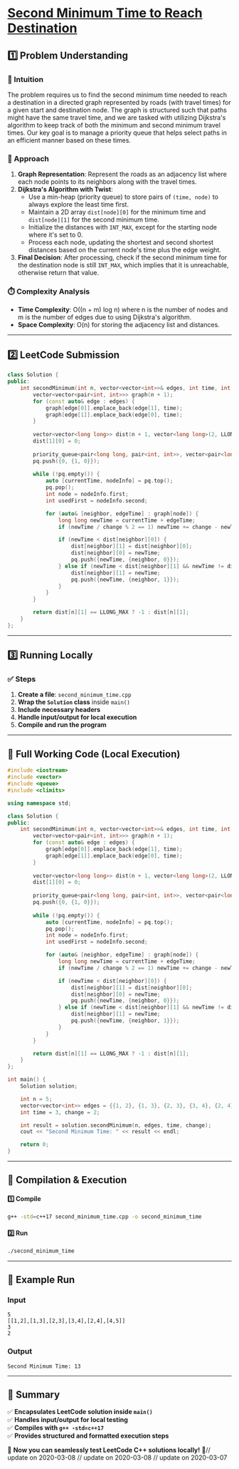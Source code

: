 # **[Second Minimum Time to Reach Destination](https://leetcode.com/problems/second-minimum-time-to-reach-destination/description/)**  

## **1️⃣ Problem Understanding**  
### **📌 Intuition**  
The problem requires us to find the second minimum time needed to reach a destination in a directed graph represented by roads (with travel times) for a given start and destination node. The graph is structured such that paths might have the same travel time, and we are tasked with utilizing Dijkstra's algorithm to keep track of both the minimum and second minimum travel times. Our key goal is to manage a priority queue that helps select paths in an efficient manner based on these times.

### **🚀 Approach**  
1. **Graph Representation**: Represent the roads as an adjacency list where each node points to its neighbors along with the travel times.
2. **Dijkstra's Algorithm with Twist**:
    - Use a min-heap (priority queue) to store pairs of `(time, node)` to always explore the least time first.
    - Maintain a 2D array `dist[node][0]` for the minimum time and `dist[node][1]` for the second minimum time.
    - Initialize the distances with `INT_MAX`, except for the starting node where it's set to 0.
    - Process each node, updating the shortest and second shortest distances based on the current node's time plus the edge weight.
3. **Final Decision**: After processing, check if the second minimum time for the destination node is still `INT_MAX`, which implies that it is unreachable, otherwise return that value.

### **⏱️ Complexity Analysis**  
- **Time Complexity**: O((n + m) log n) where n is the number of nodes and m is the number of edges due to using Dijkstra's algorithm.
- **Space Complexity**: O(n) for storing the adjacency list and distances.

---  

## **2️⃣ LeetCode Submission**  
```cpp
class Solution {
public:
    int secondMinimum(int n, vector<vector<int>>& edges, int time, int change) {
        vector<vector<pair<int, int>>> graph(n + 1);
        for (const auto& edge : edges) {
            graph[edge[0]].emplace_back(edge[1], time);
            graph[edge[1]].emplace_back(edge[0], time);
        }
        
        vector<vector<long long>> dist(n + 1, vector<long long>(2, LLONG_MAX));
        dist[1][0] = 0;
        
        priority_queue<pair<long long, pair<int, int>>, vector<pair<long long, pair<int, int>>>, greater<>> pq;
        pq.push({0, {1, 0}});
        
        while (!pq.empty()) {
            auto [currentTime, nodeInfo] = pq.top();
            pq.pop();
            int node = nodeInfo.first;
            int usedFirst = nodeInfo.second;

            for (auto& [neighbor, edgeTime] : graph[node]) {
                long long newTime = currentTime + edgeTime;
                if (newTime / change % 2 == 1) newTime += change - newTime % change;

                if (newTime < dist[neighbor][0]) {
                    dist[neighbor][1] = dist[neighbor][0];
                    dist[neighbor][0] = newTime;
                    pq.push({newTime, {neighbor, 0}});
                } else if (newTime < dist[neighbor][1] && newTime != dist[neighbor][0]) {
                    dist[neighbor][1] = newTime;
                    pq.push({newTime, {neighbor, 1}});
                }
            }
        }

        return dist[n][1] == LLONG_MAX ? -1 : dist[n][1];
    }
};
```  

---  

## **3️⃣ Running Locally**  
### **✅ Steps**  
1. **Create a file**: `second_minimum_time.cpp`  
2. **Wrap the `Solution` class** inside `main()`  
3. **Include necessary headers**  
4. **Handle input/output for local execution**  
5. **Compile and run the program**  

---  

## **📝 Full Working Code (Local Execution)**  
```cpp
#include <iostream>
#include <vector>
#include <queue>
#include <climits>

using namespace std;

class Solution {
public:
    int secondMinimum(int n, vector<vector<int>>& edges, int time, int change) {
        vector<vector<pair<int, int>>> graph(n + 1);
        for (const auto& edge : edges) {
            graph[edge[0]].emplace_back(edge[1], time);
            graph[edge[1]].emplace_back(edge[0], time);
        }
        
        vector<vector<long long>> dist(n + 1, vector<long long>(2, LLONG_MAX));
        dist[1][0] = 0;
        
        priority_queue<pair<long long, pair<int, int>>, vector<pair<long long, pair<int, int>>>, greater<>> pq;
        pq.push({0, {1, 0}});
        
        while (!pq.empty()) {
            auto [currentTime, nodeInfo] = pq.top();
            pq.pop();
            int node = nodeInfo.first;
            int usedFirst = nodeInfo.second;

            for (auto& [neighbor, edgeTime] : graph[node]) {
                long long newTime = currentTime + edgeTime;
                if (newTime / change % 2 == 1) newTime += change - newTime % change;

                if (newTime < dist[neighbor][0]) {
                    dist[neighbor][1] = dist[neighbor][0];
                    dist[neighbor][0] = newTime;
                    pq.push({newTime, {neighbor, 0}});
                } else if (newTime < dist[neighbor][1] && newTime != dist[neighbor][0]) {
                    dist[neighbor][1] = newTime;
                    pq.push({newTime, {neighbor, 1}});
                }
            }
        }

        return dist[n][1] == LLONG_MAX ? -1 : dist[n][1];
    }
};

int main() {
    Solution solution;

    int n = 5;
    vector<vector<int>> edges = {{1, 2}, {1, 3}, {2, 3}, {3, 4}, {2, 4}, {4, 5}};
    int time = 3, change = 2;

    int result = solution.secondMinimum(n, edges, time, change);
    cout << "Second Minimum Time: " << result << endl;

    return 0;
}
```  

---  

## **🔧 Compilation & Execution**  
#### **1️⃣ Compile**  
```bash
g++ -std=c++17 second_minimum_time.cpp -o second_minimum_time
```  

#### **2️⃣ Run**  
```bash
./second_minimum_time
```  

---  

## **🎯 Example Run**  
### **Input**  
```
5
[[1,2],[1,3],[2,3],[3,4],[2,4],[4,5]]
3
2
```  
### **Output**  
```
Second Minimum Time: 13
```  

---  

## **📌 Summary**  
✅ **Encapsulates LeetCode solution inside `main()`**  
✅ **Handles input/output for local testing**  
✅ **Compiles with `g++ -std=c++17`**  
✅ **Provides structured and formatted execution steps**  

🚀 **Now you can seamlessly test LeetCode C++ solutions locally!** 🚀// update on 2020-03-08
// update on 2020-03-08
// update on 2020-03-07

